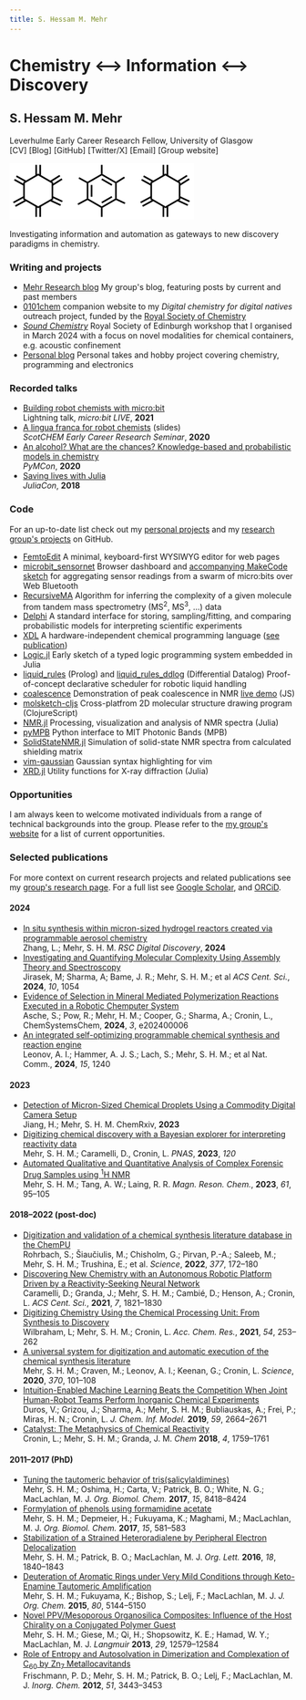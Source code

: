 ```yaml
---
title: S. Hessam M. Mehr
---
```


# Chemistry <span id="arrow">⟷</span> Information <span id="arrow">⟷</span> Discovery
## S. Hessam M. Mehr
<div id="under_title"> Leverhulme Early Career Research Fellow, University of Glasgow </div>
<div id="under_title"> [CV] [Blog] [GitHub] [Twitter/X] [Email] [Group website] </div>

![](rings.png)

Investigating information and automation as gateways to new discovery paradigms in chemistry.

### Writing and projects
- [Mehr Research blog][group_blog] My group's blog, featuring posts by current and past members
- [0101chem] companion website to my *Digital chemistry for digital natives* outreach project, funded by the [Royal Society of Chemistry][RSC]
- _[Sound Chemistry]_ Royal Society of Edinburgh workshop that I organised in March 2024 with a focus on novel modalities for chemical containers, e.g. acoustic confinement
- [Personal blog][Blog] Personal takes and hobby project covering chemistry, programming and electronics

### Recorded talks
- [Building robot chemists with micro:bit][talk:microbit] <br/> Lightning talk, _micro:bit LIVE_, **2021**
- [A lingua franca for robot chemists][talk:scotchem] (slides) <br/> _ScotCHEM Early Career Research Seminar_, **2020**
- [An alcohol? What are the chances? Knowledge-based and probabilistic models in chemistry][talk:pymcon] <br/> _PyMCon_, **2020**
- [Saving lives with Julia][talk:julia] <br/> _JuliaCon_, **2018**

### Code
For an up-to-date list check out my [personal projects](https://github.com/hessammehr) and my [research group's projects](https://github.com/MehrResearch) on GitHub.

- [FemtoEdit] A minimal, keyboard-first WYSIWYG editor for web pages
- [microbit_sensornet] Browser dashboard and [accompanying MakeCode sketch][microbit_sensornet_sketch] for aggregating sensor readings from a swarm of micro:bits over Web Bluetooth
- [RecursiveMA] Algorithm for inferring the complexity of a given molecule from tandem mass spectrometry (MS<sup>2</sup>, MS<sup>3</sup>, ...) data
- [Delphi] A standard interface for storing, sampling/fitting, and comparing probabilistic models for interpreting scientific experiments
- [XDL] A hardware-independent chemical programming language ([see publication][10.1126/science.abc2986])
- [Logic.jl] Early sketch of a typed logic programming system embedded in Julia
- [liquid_rules] (Prolog) and [liquid_rules_ddlog] (Differential Datalog) Proof-of-concept declarative scheduler for robotic liquid handling
- [coalescence] Demonstration of peak coalescence in NMR [live demo][coalescence live] (JS)
- [molsketch-cljs] Cross-platfrom 2D molecular structure drawing program (ClojureScript)
- [NMR.jl] Processing, visualization and analysis of NMR spectra (Julia)
- [pyMPB] Python interface to MIT Photonic Bands (MPB) 
- [SolidStateNMR.jl] Simulation of solid-state NMR spectra from calculated shielding matrix
- [vim-gaussian] Gaussian syntax highlighting for vim
- [XRD.jl] Utility functions for X-ray diffraction (Julia)

### Opportunities
I am always keen to welcome motivated individuals from a range of technical backgrounds into the group. Please refer to the [my group's website](https://mehr-research.science/opportunities-engagement/) for a list of current opportunities.

### Selected publications
For more context on current research projects and related publications see my [group's research page](https://mehr-research.science/research/#publications). For a full list see [Google Scholar](https://scholar.google.com/citations?user=8Z6Z9YIAAAAJ&hl=en), and [ORCiD](https://orcid.org/0000-0001-7710-3102).

#### 2024
- [In situ synthesis within micron-sized hydrogel reactors created via programmable aerosol chemistry][10.1039/D4DD00139G] <br/>
Zhang, L.; Mehr, S. H. M. _RSC Digital Discovery_, **2024**
- [Investigating and Quantifying Molecular Complexity Using Assembly Theory and Spectroscopy][10.1021/acscentsci.4c00120] <br/>
Jirasek, M; Sharma, A; Bame, J. R.; Mehr, S. H. M.; et al _ACS Cent. Sci._, **2024**, _10_, 1054
- [Evidence of Selection in Mineral Mediated Polymerization Reactions Executed in a Robotic Chemputer System][10.1002/syst.202400006] <br/>
Asche, S.; Pow, R.; Mehr, H. M.; Cooper, G.; Sharma, A.; Cronin, L., ChemSystemsChem, **2024**, _3_, e202400006
- [An integrated self-optimizing programmable chemical synthesis and reaction engine][10.1038/s41467-024-45444-3] <br/>
Leonov, A. I.; Hammer, A. J. S.; Lach, S.; Mehr, S. H. M.; et al Nat. Comm., **2024**, _15_, 1240

#### 2023
- [Detection of Micron-Sized Chemical Droplets Using a Commodity Digital Camera Setup][10.26434/chemrxiv-2023-swkp8] <br/>
Jiang, H.; Mehr, S. H. M. ChemRxiv, **2023**
- [Digitizing chemical discovery with a Bayesian explorer for interpreting reactivity data][10.1073/pnas.2220045120] <br/>
Mehr, S. H. M.; Caramelli, D., Cronin, L. _PNAS_, **2023**, _120_
- [Automated Qualitative and Quantitative Analysis of Complex Forensic Drug Samples using <sup>1</sup>H NMR][10.1002/mrc.5265] <br/> Mehr, S. H. M.; Tang, A. W.; Laing, R. R. _Magn. Reson. Chem._, **2023**, _61_, 95–105

#### 2018–2022 (post-doc)
- [Digitization and validation of a chemical synthesis literature database in the ChemPU][10.1126/science.abo0058] <br/> Rohrbach, S.; Šiaučiulis, M.; Chisholm, G.; Pirvan, P.-A.; Saleeb, M.; Mehr, S. H. M.; Trushina, E.; et al. _Science_, **2022**, _377_, 172–180
- [Discovering New Chemistry with an Autonomous Robotic Platform Driven by a Reactivity-Seeking Neural Network][10.1021/acscentsci.1c00435] <br/> Caramelli, D.; Granda, J.; Mehr, S. H. M.; Cambié, D.; Henson, A.; Cronin, L. _ACS Cent. Sci._, **2021**, _7_, 1821–1830
- [Digitizing Chemistry Using the Chemical Processing Unit: From Synthesis to Discovery][10.1021/acs.accounts.0c00674] <br/> Wilbraham, L; Mehr, S. H. M.; Cronin, L. _Acc. Chem. Res._, **2021**, _54_, 253–262
- [A universal system for digitization and automatic execution of the chemical synthesis literature][10.1126/science.abc2986] <br/> Mehr, S. H. M.; Craven, M.; Leonov, A. I.; Keenan, G.; Cronin, L. _Science_, **2020**, _370_, 101–108
- [Intuition-Enabled Machine Learning Beats the Competition When Joint Human-Robot Teams Perform Inorganic Chemical Experiments][10.1021/acs.jcim.9b00304] <br/> Duros, V.; Grizou, J.; Sharma, A.; Mehr, S. H. M.; Bubliauskas, A.; Frei, P.; Miras, H. N.; Cronin, L. _J. Chem. Inf. Model._ **2019**, _59_, 2664–2671
- [Catalyst: The Metaphysics of Chemical Reactivity][10.1016/j.chempr.2018.07.008] <br/> Cronin, L.; Mehr, S. H. M.; Granda, J. M. _Chem_ **2018**, _4_, 1759–1761

#### 2011–2017 (PhD)
- [Tuning the tautomeric behavior of tris(salicylaldimines)][10.1039/C7OB02058A] <br/> Mehr, S. H. M.; Oshima, H.; Carta, V.; Patrick, B. O.; White, N. G.; MacLachlan, M. J. _Org. Biomol. Chem._ **2017**, _15_, 8418–8424
- [Formylation of phenols using formamidine acetate][10.1039/C6OB02727J] <br/> Mehr, S. H. M.; Depmeier, H.; Fukuyama, K.; Maghami, M.; MacLachlan, M. J. _Org. Biomol. Chem._ **2017**, _15_, 581–583
- [Stabilization of a Strained Heteroradialene by Peripheral Electron Delocalization][10.1021/acs.orglett.6b00577] <br/> Mehr, S. H. M.; Patrick, B. O.; MacLachlan, M. J. _Org. Lett._ **2016**, _18_, 1840–1843
- [Deuteration of Aromatic Rings under Very Mild Conditions through Keto-Enamine Tautomeric Amplification][10.1021/acs.joc.5b00539] <br/> Mehr, S. H. M.; Fukuyama, K.; Bishop, S.; Lelj, F.; MacLachlan, M. J. _J. Org. Chem._ **2015**, _80_, 5144–5150
- [Novel PPV/Mesoporous Organosilica Composites: Influence of the Host Chirality on a Conjugated Polymer Guest][10.1021/la4024597] <br/> Mehr, S. H. M.; Giese, M.; Qi, H.; Shopsowitz, K. E.; Hamad, W. Y.; MacLachlan, M. J. _Langmuir_ **2013**, _29_, 12579–12584
- [Role of Entropy and Autosolvation in Dimerization and Complexation of C<sub>60</sub> by Zn<sub>7</sub> Metallocavitands][10.1021/ic202049t] <br/> Frischmann, P. D.; Mehr, S. H. M.; Patrick, B. O.; Lelj, F.; MacLachlan, M. J. _Inorg. Chem._ **2012**, _51_, 3443–3453

[CV]: https://drive.google.com/u/0/uc?id=16xHJQQshijyGfEfSn_kpNxpLe9xHZPfx
[Blog]: https://hessammehr.github.io/blog
[GitHub]: https://github.com/hessammehr
[Twitter/X]: https://twitter.com/hessammehr
[Email]: mailto:Hessam.Mehr@glasgow.ac.uk
[Group website]: https://mehr-research.science
[0101chem]: https://0101chem.science
[Sound Chemistry]: https://sound-chemistry.science/
[RSC]: https://www.rsc.org
[10.1039/D4DD00139G]: https://doi.org/10.1039/D4DD00139G
[10.1021/acscentsci.4c00120]: https://doi.org/10.1021/acscentsci.4c00120
[10.1002/syst.202400006]: https://doi.org/10.1002/syst.202400006
[10.1038/s41467-024-45444-3]: https://doi.org/10.1038/s41467-024-45444-3
[10.26434/chemrxiv-2023-swkp8]: https://doi.org/10.26434/chemrxiv-2023-swkp8
[10.1073/pnas.2220045120]: https://doi.org/10.1073/pnas.2220045120
[10.1126/science.abo0058]: https://doi.org/10.1126/science.abo0058
[10.1002/mrc.5265]: https://doi.org/10.1002/mrc.5265
[10.1021/acs.accounts.0c00674]: https://doi.org/10.1021/acs.accounts.0c00674
[10.1021/acscentsci.1c00435]: https://doi.org/10.1021/acscentsci.1c00435
[10.1126/science.abc2986]: https://doi.org/10.1126/science.abc2986 
[10.1021/acs.jcim.9b00304]: https://pubs.acs.org/doi/10.1021/acs.jcim.9b00304
[10.1016/j.chempr.2018.07.008]: https://doi.org/10.1016/j.chempr.2018.07.008
[10.1039/C7OB02058A]: https://doi.org/10.1039/C7OB02058A
[10.1039/C6OB02727J]: https://doi.org/10.1039/C6OB02727J
[10.1021/acs.orglett.6b00577]: https://doi.org/10.1021/acs.orglett.6b00577
[10.1021/acs.joc.5b00539]: https://doi.org/10.1021/acs.joc.5b00539
[10.1021/la4024597]: https://doi.org/10.1021/la4024597
[10.1021/ic202049t]: https://doi.org/10.1021/ic202049t
[Logic.jl]: https://github.com/hessammehr/Logic.jl
[coalescence]: https://github.com/hessammehr/coalescence
[coalescence live]: https://hessammehr.github.io/coalescence/coalesce.html
[FemtoEdit]: https://github.com/hessammehr/femto_edit
[liquid_rules]: https://github.com/hessammehr/liquid_rules
[liquid_rules_ddlog]: https://github.com/hessammehr/liquid_rules_ddlog
[microbit_sensornet]: https://github.com/MehrResearch/microbit_sensornet
[microbit_sensornet_sketch]: https://makecode.microbit.org/05783-02185-24551-63527
[RecursiveMA]: https://github.com/hessammehr/recursiveMA
[Delphi]: https://github.com/hessammehr/Delphi
[group_blog]: https://mehr-research.science/archives
[molsketch-cljs]: https://github.com/hessammehr/molsketch-cljs
[NMR.jl]: https://github.com/hessammehr/NMR.jl
[pyMPB]: https://github.com/hessammehr/pyMPB 
[SolidStateNMR.jl]: https://github.com/hessammehr/SolidStateNMR.jl
[talk:julia]: https://www.youtube.com/watch?v=QhPdqUG2mRg
[talk:microbit]: https://www.youtube.com/watch?v=LdGD7-9-e5A
[talk:pymcon]: https://www.youtube.com/watch?v=q8n8XD-cB90
[talk:scotchem]: https://drive.google.com/u/0/uc?export=download&id=1I7gghfB4_kOd7AKrNqMFcO9DsrId9hpp
[vim-gaussian]: https://github.com/hessammehr/vim-gaussian
[XDL]: https://gitlab.com/croningroup/chemputer/xdl
[XRD.jl]: https://github.com/hessammehr/XRD.jl

